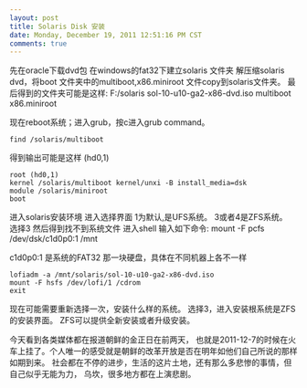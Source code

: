 ```yaml
---
layout: post
title: Solaris Disk 安装
date: Monday, December 19, 2011 12:51:16 PM CST
comments: true
---
```


先在oracle下载dvd包
在windows的fat32下建立solaris 文件夹
解压缩solaris dvd，将boot 文件夹中的multiboot,x86.miniroot 文件copy到solaris文件夹。
最后得到的文件夹可能是这样:
F:/solaris
   sol-10-u10-ga2-x86-dvd.iso
   multiboot
   x86.miniroot

现在reboot系统；进入grub，按c进入grub command。

    find /solaris/multiboot

得到输出可能是这样 (hd0,1)

    root (hd0,1)
    kernel /solaris/multiboot kernel/unxi -B install_media=dsk
    module /solaris/miniroot
    boot
<!-- more -->
进入solaris安装环境
进入选择界面
1为默认,是UFS系统。
3或者4是ZFS系统。
选择3
然后得到找不到系统文件
进入shell
输入如下命令:
    mount -F pcfs /dev/dsk/c1d0p0:1 /mnt

c1d0p0:1 是系统的FAT32 那一块硬盘，具体在不同机器上各不一样

    lofiadm -a /mnt/solaris/sol-10-u10-ga2-x86-dvd.iso
    mount -F hsfs /dev/lofi/1 /cdrom
    exit

现在可能需要重新选择一次，安装什么样的系统。
选择3，进入安装根系统是ZFS的安装界面。
ZFS可以提供全新安装或者升级安装。


今天看到各类媒体都在报道朝鲜的金正日在前两天，
也就是2011-12-7的时候在火车上挂了。个人唯一的感受就是朝鲜的改革开放是否在明年如他们自己所说的那样如期到来。
社会都在不停的进步，生活的这片土地，还有那么多悲惨的事情，但自己似乎无能为力，
乌坎，很多地方都在上演悲剧。
